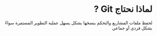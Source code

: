 <div dir = rtl >

# لماذا نحتاج Git ? 
لحفظ ملفات المشاريع والتحكم بنسخها بشكل يسهل عملية التطوير المستمرة سواءً بشكل فردي أو جماعي
</div>